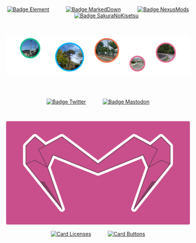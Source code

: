 
<div align = center>

<br>

[![Badge Element]][Matrix]         
[![Badge MarkedDown]][MarkedDown]         
[![Badge NexusMods]][NexusMods]         
[![Badge SakuraNoKisetsu]][SakuraNoKisetsu]

<br>

![バナー]

<br>
<br>

[![Badge Twitter]][Twitter]         
[![Badge Mastodon]][Mastodon]

<br>

![画布]

[![Card Licenses]][Licenses]         
[![Card Buttons]][Buttons]


</div>


<!----------------------------------------------------------------------------->

[バナー]: ファイル/バナー.png
[画布]: ファイル/画布.png

[SakuraNoKisetsu]: https://github.com/SakuraNoKisetsu
[MarkedDown]: https://github.com/MarkedDown 'How to better use Markdown'
[NexusMods]: https://www.nexusmods.com/users/152690878
[Mastodon]: https://mastodon.social/@ElectronicsArchiver
[Twitter]: https://twitter.com/ElectroArchiver
[Matrix]: https://matrix.to/#/@electronicsarchive:matrix.org 'My Matrix Profile'

[Licenses]: https://github.com/MarkedDown/Licenses
[Buttons]: https://github.com/MarkedDown/Buttons

[Youtube]: https://Youtube.com/channel/UCmCBrIMAVP9Agou3UO3i8eg


<!---------------------------------[ Cards ]----------------------------------->

[Card Licenses]: https://github-readme-stats.vercel.app/api/pin/?username=MarkedDown&repo=Licenses&hide_border=true&show_icons=true&border_color=c84f8c&bg_color=0dbd8b&border_radius=8&title_color=FFFFFF&text_color=EEEEEE&icon_color=0d6c51
[Card Buttons]: https://github-readme-stats.vercel.app/api/pin/?username=MarkedDown&repo=Buttons&hide_border=true&show_icons=true&border_color=c84f8c&bg_color=00b2ff&border_radius=8&title_color=FFFFFF&text_color=EEEEEE&icon_color=14729b


<!--------------------------------[ Badges ]----------------------------------->

[Badge SakuraNoKisetsu]: https://img.shields.io/badge/SakuraNoKisetsu-e36d92?style=for-the-badge&logoColor=white&logo=Git
[Badge MarkedDown]: https://img.shields.io/badge/MarkedDown-00B2FF?style=for-the-badge&logoColor=white&logo=Markdown
[Badge NexusMods]: https://img.shields.io/badge/ＮｅｘｕｓMods-ed6d46?style=for-the-badge&logoColor=white&logo=Naver
[Badge Mastodon]: https://img.shields.io/mastodon/follow/108635789259150706?labelColor=c84f8c&color=7e3f5f&domain=https%3A%2F%2Fmastodon.social&label=Mastodon&logo=Mastodon&logoColor=FFFFFF&style=for-the-badge
[Badge Element]: https://img.shields.io/badge/Element-0dbd8b?style=for-the-badge&logoColor=white&logo=Matrix
[Badge Twitter]: https://img.shields.io/twitter/follow/ElectroArchiver?labelColor=c84f8c&color=7e3f5f&label=Twitter&logo=Twitter&logoColor=FFFFFF&style=for-the-badge


<!------------------------------[ Verification ]------------------------------->

<a rel = 'me' href = 'https://mastodon.social/@ElectronicsArchiver'></a>
